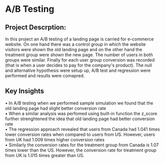 # A/B Testing 

## Project Descrption:

In this project an A/B testing of a landing page is carried for e-commerce website. On one hand there was a control group in which the website visitors were shown the old landing page and on the other hand the treatment group were shown the new page. The number of users in both groups were similar. Finally for each user group  conversion was recorded (that is when a user decides to pay for the company's product). The null and alternative hypothesis were setup up, A/B test and regression were performed and results were comapred.

## Key Insights

• In A/B testing when we performed sample simulation we found that the old landing page had slight better conversion rate <br>
• When a similar analysis was perfomed using built-in function the z_score further strenghtened the idea that old landing page had better conversion rate <br>
• The regression approach revealed that users from Canada had 1.041 times lower conversion rates when compared to users from US. However, users from UK had 1.009 times higher conversion rates <br>
• Similarly the conversion rates for the treatment group from Canada is 1.07 times lower than the US. However, the conversion rate for treatment group from UK is 1.015 times greater than US.
